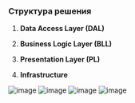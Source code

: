 ### Структура решения

1. **Data Access Layer (DAL)**

2. **Business Logic Layer (BLL)**

3. **Presentation Layer (PL)**

4. **Infrastructure**

![image](https://github.com/stalinon/NotifierBot/assets/53484787/86b49fd8-b541-40b4-b936-0de5c28a5738)
![image](https://github.com/stalinon/NotifierBot/assets/53484787/be9f595c-c12b-4d85-ba80-f729ea09e398)
![image](https://github.com/stalinon/NotifierBot/assets/53484787/acfbd622-ef82-415b-92d8-cb7ae377b4e0)
![image](https://github.com/stalinon/NotifierBot/assets/53484787/9252751e-8f8a-4903-bca7-7d783591fbab)
